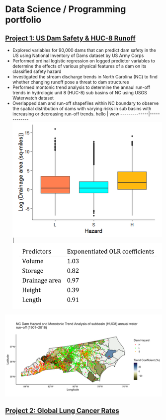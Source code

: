 # Data Science / Programming portfolio

## [Project 1: US Dam Safety & HUC-8 Runoff](https://github.com/PierreMishra/US_Dam_Safety_ENV.872)
* Explored variables for 90,000 dams that can predict dam safety in the US using National Inventory of Dams dataset by US Army Corps
* Performed ordinal logistic regression on logged predictor variables to determine the effects of various physical features of a dam on its classified safety hazard
* Investigated the stream discharge trends in North Carolina (NC) to find whether changing runoff pose a threat to dam structures
* Performed montonic trend analysis to determine the annaul run-off trends in hydrologic unit 8 (HUC-8) sub basins of NC using USGS Waterwatch dataset
* Overlapped dam and run-off shapefiles within NC boundary to observe the spatial distribution of dams with varying risks in sub basins with increasing or decreasing run-off trends.
 hello | wow 
--------------|-------------
![](/images/project_1_2.png) | ![](/images/project_1_3.png) 

![](/images/project_1_1.png)

## [Project 2: Global Lung Cancer Rates](https://github.com/PierreMishra/Lung_Cancer_Rates_ENV.710)


